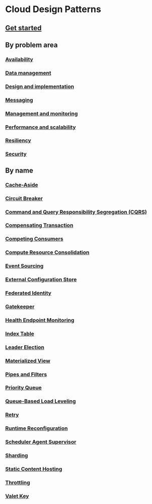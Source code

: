 # Cloud Design Patterns

## [Get started](./index.md)

## By problem area
### [Availability](./category/availability.md)
### [Data management](./category/data-management.md)
### [Design and implementation](./category/design-implementation.md)
### [Messaging](./category/messaging.md)
### [Management and monitoring](./category/management-monitoring.md)
### [Performance and scalability](./category/performance-scalability.md)
### [Resiliency](./category/resiliency.md)
### [Security](./category/security.md)

## By name
### [Cache-Aside](./cache-aside.md)
### [Circuit Breaker](./circuit-breaker.md)
### [Command and Query Responsibility Segregation (CQRS)](./command-and-query-responsibility-segregation-cqrs.md)
### [Compensating Transaction](./compensating-transaction.md)
### [Competing Consumers](./competing-consumers.md)
### [Compute Resource Consolidation](./compute-resource-consolidation.md)
### [Event Sourcing](./event-sourcing.md)
### [External Configuration Store](./external-configuration-store.md)
### [Federated Identity](./federated-identity.md)
### [Gatekeeper](./gatekeeper.md)
### [Health Endpoint Monitoring](./health-endpoint-monitoring.md)
### [Index Table](./index-table.md)
### [Leader Election](./leader-election.md)
### [Materialized View](./materialized-view.md)
### [Pipes and Filters](./pipes-and-filters.md)
### [Priority Queue](./priority-queue.md)
### [Queue-Based Load Leveling](./queue-based-load-leveling.md)
### [Retry](./retry.md)
### [Runtime Reconfiguration](./runtime-reconfiguration.md)
### [Scheduler Agent Supervisor](./scheduler-agent-supervisor.md)
### [Sharding](./sharding.md)
### [Static Content Hosting](./static-content-hosting.md)
### [Throttling](./throttling.md)
### [Valet Key](./valet-key.md)